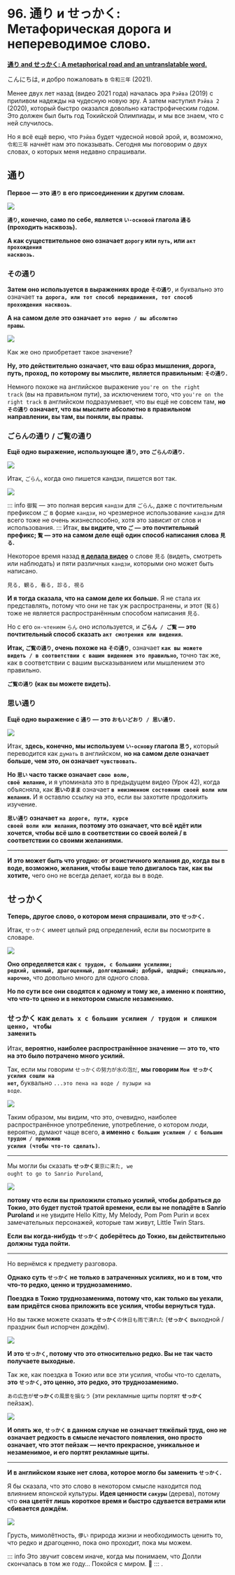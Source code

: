 # **96. 通り и せっかく: Метафорическая дорога и непереводимое слово.**

[**通り and せっかく: A metaphorical road and an untranslatable word.**](https://www.youtube.com/watch?v=G3qc0esEbvE&ab_channel=OrganicJapanesewithCureDolly)

こんにちは, и добро пожаловать в <code>令和三年</code> (2021).

Менее двух лет назад (видео 2021 года) началась эра <code>Рэйва</code> (2019) с приливом надежды на чудесную новую эру. А затем наступил <code>Рэйва 2</code> (2020), который быстро оказался довольно катастрофическим годом. Это должен был быть год Токийской Олимпиады, и мы все знаем, что с ней случилось.

Но я всё ещё верю, что <code>Рэйва</code> будет чудесной новой эрой, и, возможно, <code>令和三年</code> начнёт нам это показывать. Сегодня мы поговорим о двух словах, о которых меня недавно спрашивали.

## 通り

**Первое — это <code>通り</code> в его присоединении к другим словам.**

![](../media/image1001.webp)

**<code>通り</code>, конечно, само по себе, является <code>い-основой</code> глагола <code>通る</code> (проходить насквозь).**

**А как существительное оно означает <code>дорогу</code> или <code>путь</code>, или <code>акт прохождения насквозь</code>.**

### その通り

**Затем оно используется в выражениях вроде <code>その通り</code>**, и буквально это означает **<code>та дорога, или тот способ передвижения, тот способ прохождения насквозь</code>**.

**А на самом деле это означает <code>это верно / вы абсолютно правы</code>.**

![](../media/image289.webp)

Как же оно приобретает такое значение?

**Ну, это действительно означает, что ваш образ мышления, дорога, путь, проход, по которому вы мыслите, является правильным: <code>その通り</code>.**

Немного похоже на английское выражение <code>you're on the right track</code> (вы на правильном пути), за исключением того, что <code>you're on the right track</code> в английском подразумевает, что вы ещё не совсем там, **но <code>その通り</code> означает, что вы мыслите абсолютно в правильном направлении, вы там, вы поняли, вы правы.**

### ごらんの通り / ご覧の通り

**Ещё одно выражение, использующее <code>通り</code>, это <code>ごらんの通り</code>.**

![](../media/image168.webp)

Итак, <code>ごらん</code>, когда оно пишется кандзи, пишется вот так.

![](../media/image450.webp)

::: info
<code>御覧</code> — это полная версия <code>кандзи</code> для <code>ごらん</code>, даже с почтительным префиксом <code>ご</code> в форме <code>кандзи</code>, но чрезмерное использование <code>кандзи</code> для всего тоже не очень жизнеспособно, хотя это зависит от слов и использования.
:::
Итак, **вы видите, что <code>ご</code> — это почтительный префикс; <code>覧</code> — это на самом деле ещё один способ написания слова <code>見る</code>.**

Некоторое время назад [**я делала видео**](https://www.youtube.com/watch?v=6Kh1AJx77Ng) о слове <code>見る</code> (видеть, смотреть или наблюдать) и пяти различных <code>кандзи</code>, которыми оно может быть написано.

<code>見る, 観る, 看る, 診る, 視る</code>

**И я тогда сказала, что на самом деле их больше.** Я не стала их представлять, потому что они не так уж распространены, и этот (<code>覧る</code>) тоже не является распространённым способом написания <code>見る</code>.

Но с его <code>он-чтением</code> <code>らん</code> оно используется, и **<code>ごらん / ご覧</code> — это почтительный способ сказать <code>акт смотрения или видения</code>.**

**Итак, <code>ご覧の通り</code>, очень похоже на <code>その通り</code>**, означает **<code>как вы можете видеть / в соответствии с вашим видением это правильно</code>,** точно так же, как в соответствии с вашим высказыванием или мышлением это правильно.

**<code>ご覧の通り</code> (как вы можете видеть).**

### 思い通り

**Ещё одно выражение с <code>通り</code> — это <code>おもいどおり / 思い通り</code>.**

![](../media/image291.webp)

Итак, **здесь, конечно, мы используем <code>い-основу</code> глагола <code>思う</code>,** который переводится как <code>думать</code> в английском, **но на самом деле означает больше, чем это, он означает <code>чувствовать</code>.**

**Но <code>思い</code> часто также означает <code>свою волю, своё желание</code>,** и я упоминала это в предыдущем видео (Урок 42), когда объясняла, как **<code>思いのまま</code>** означает **<code>в неизменном состоянии своей воли или желания</code>.** И я оставлю ссылку на это, если вы захотите продолжить изучение.

**<code>思い通り</code> означает <code>на дороге, пути, курсе своей воли или желания</code>, поэтому это означает, что всё идёт или хочется, чтобы всё шло в соответствии со своей волей / в соответствии со своими желаниями.**

---

**И это может быть что угодно: от эгоистичного желания до, когда вы в воде, возможно, желания, чтобы ваше тело двигалось так, как вы хотите,** чего оно не всегда делает, когда вы в воде.

## せっかく

**Теперь, другое слово, о котором меня спрашивали, это <code>せっかく</code>.**

Итак, <code>せっかく</code> имеет целый ряд определений, если вы посмотрите в словаре.

![](../media/image507.webp)

**Оно определяется как <code>с трудом, с большими усилиями; редкий, ценный, драгоценный, долгожданный; добрый, щедрый; специально, нарочно</code>,** что довольно много для одного слова.

**Но по сути все они сводятся к одному и тому же, а именно к понятию, что что-то ценно и в некотором смысле незаменимо.**

### せっかく как <code>делать x с большим усилием / трудом и слишком ценно, чтобы заменить</code>

Итак, **вероятно, наиболее распространённое значение — это то, что на это было потрачено много усилий.**

Так, если мы говорим <code>せっかくの努力が水の泡だ</code>, **мы говорим <code>Мои **せっかく** усилия сошли на нет</code>,** буквально <code>...это пена на воде / пузыри на воде</code>.

![](../media/image776.webp)

Таким образом, мы видим, что это, очевидно, наиболее распространённое употребление, употребление, о котором люди, вероятно, думают чаще всего, **а именно <code>с большим усилием / с большим трудом / приложив усилия (чтобы что-то сделать)</code>.**

---

Мы могли бы сказать <code>**せっかく**東京に来た, we ought to go to Sanrio Puroland</code>,

![](../media/image768.webp)

**потому что если вы приложили столько усилий, чтобы добраться до Токио, это будет пустой тратой времени, если вы не попадёте в Sanrio Puroland** и не увидите Hello Kitty, My Melody, Pom Pom Purin и всех замечательных персонажей, которые там живут, Little Twin Stars.

**Если вы когда-нибудь <code>せっかく</code> доберётесь до Токио, вы действительно должны туда пойти.**

---

Но вернёмся к предмету разговора.

**Однако суть <code>せっかく</code> не только в затраченных усилиях, но и в том, что что-то редко, ценно и труднозаменимо.**

**Поездка в Токио труднозаменима, потому что, как только вы уехали, вам придётся снова приложить все усилия, чтобы вернуться туда.**

Но вы также можете сказать <code>**せっかく**の休日も雨で潰れた</code> (<code>**せっかく**</code> выходной / праздник был испорчен дождём).

![](../media/image122.webp)

**И это <code>せっかく</code>, потому что это относительно редко. Вы не так часто получаете выходные.**

Так же, как поездка в Токио или все эти усилия, чтобы что-то сделать, **это <code>せっかく</code>, это ценно, это редко, это труднозаменимо.**

<code>あの広告が**せっかく**の風景を損なう</code> (эти рекламные щиты портят <code>**せっかく**</code> пейзаж).

![](../media/image81.webp)

**И опять же, <code>せっかく</code> в данном случае не означает тяжёлый труд, оно не означает редкость в смысле нечастого появления, оно просто означает, что этот пейзаж — нечто прекрасное, уникальное и незаменимое, и его портят рекламные щиты.**

---

**И в английском языке нет слова, которое могло бы заменить <code>せっかく</code>.**

Я бы сказала, что это слово в некотором смысле находится под влиянием японской культуры. **Идея ценности <code>сакуры</code>** (дерева), потому что **она цветёт лишь короткое время и быстро сдувается ветрами или сбивается дождём.**

![](../media/image880.webp)

Грусть, мимолётность, <code>儚い</code> природа жизни и необходимость ценить то, что редко и драгоценно, пока оно проходит, пока мы можем.

::: info
Это звучит совсем иначе, когда мы понимаем, что Долли скончалась в том же году… Покойся с миром. 🙁
:::
.